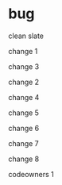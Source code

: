 # bug

clean slate

change 1

change 3

change 2

change 4

change 5

change 6

change 7

change 8

codeowners 1
